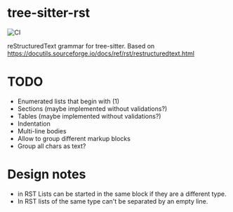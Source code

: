 # tree-sitter-rst

![CI](https://github.com/stsewd/tree-sitter-rst/workflows/CI/badge.svg)

reStructuredText grammar for tree-sitter.
Based on <https://docutils.sourceforge.io/docs/ref/rst/restructuredtext.html>

# TODO

- Enumerated lists that begin with (1)
- Sections (maybe implemented without validations?)
- Tables (maybe implemented without validations?)
- Indentation
- Multi-line bodies
- Allow to group different markup blocks
- Group all chars as text?

# Design notes

- in RST Lists can be started in the same block if they are a different type.
- In RST lists of the same type can't be separated by an empty line.
